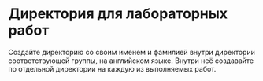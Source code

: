 # Директория для лабораторных работ

Создайте директорию со своим именем и фамилией внутри директории соответствующей группы, на английском языке. Внутри неё создавайте по отдельной директории на каждую из выполняемых работ.
